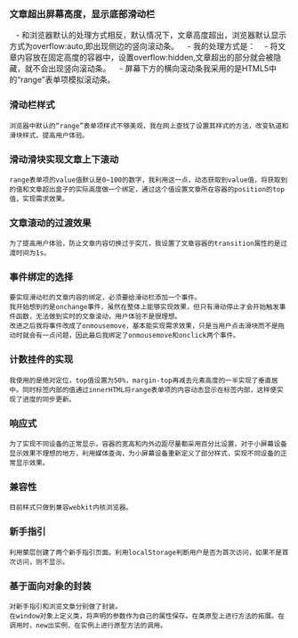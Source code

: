 ### 文章超出屏幕高度，显示底部滑动栏
    - 和浏览器默认的处理方式相反，默认情况下，文章高度超出，浏览器默认显示方式为overflow:auto,即出现侧边的竖向滚动条。
    - 我的处理方式是：
    - 将文章内容放在固定高度的容器中，设置overflow:hidden,文章超出的部分就会被隐藏，就不会出现竖向滚动条。
    - 屏幕下方的横向滚动条我采用的是HTML5中的“range”表单项模拟滚动条。

### 滑动栏样式
    浏览器中默认的“range”表单项样式不够美观，我在网上查找了设置其样式的方法，改变轨道和滑块样式，提高用户体验。

### 滑动滑块实现文章上下滚动
    range表单项的value值默认是0~100的数字，我利用这一点，动态获取到value值，将获取到的值和文章超出盒子的实际高度做一个绑定，通过这个值设置文章所在容器的position的top值，实现需求效果。

### 文章滚动的过渡效果
    为了提高用户体验，防止文章内容切换过于突兀，我设置了文章容器的transition属性的是过渡时间为1s。

### 事件绑定的选择
    要实现滑动栏的文章内容的绑定，必须要给滑动栏添加一个事件。
    我开始想到的是onchange事件，虽然在整体上能够实现效果，但只有滑动停止才会开始触发事件函数，无法做到实时的文章滚动，用户体验不是很理想。
    改进之后我将事件改成了onmousemove，基本能实现需求效果，只是当用户点击滑块而不是拖动时就会有一点问题，因此最后我绑定了onmousemove和onclick两个事件。

### 计数挂件的实现
    我使用的是绝对定位，top值设置为50%，margin-top再减去元素高度的一半实现了垂直居中。同时标签内部的值通过innerHTML将range表单项的内容动态显示在标签内部，这样便实现了进度的同步更新。

### 响应式
    为了实现不同设备的正常显示，容器的宽高和内外边距尽量都采用百分比设置，对于小屏幕设备显示效果不理想的地方，利用媒体查询，为小屏幕设备重新定义了部分样式，实现不同设备的正常显示效果。

### 兼容性
    目前样式只做到兼容webkit内核浏览器。

### 新手指引
    利用蒙层创建了两个新手指引页面。利用localStorage判断用户是否为首次访问，如果不是首次访问，则不显示。

### 基于面向对象的封装
    对新手指引和浏览文章分别做了封装。
    在window对象上定义类，将声明的参数作为自己的属性保存。在类原型上进行方法的拓展。在调用时，new出实例，在实例上进行原型方法的调用。

